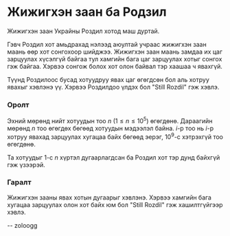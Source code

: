 Жижигхэн заан ба Родзил
=======================
Жижигхэн заан Украйны Роздил хотод маш дуртай.

Гэвч Роздил хот амьдрахад нэлээд аюултай учраас жижигхэн заан маань өөр хот
сонгохоор шийджээ. Жижигхэн заан маань замдаа их цаг зарцуулах хүсэлгүй байгаа
тул хамгийн бага цаг зарцуулах хотыг сонгох гэж байгаа. Хэрвээ сонгож болох хот
олон байвал тэр хаашаа ч явахгүй.

Түүнд Роздилоос бусад хотуудруу явах цаг өгөгдсөн бол аль хотруу явахыг хэвлэнэ
үү. Хэрвээ Роздилдоо үлдэх бол "Still Rozdil" гэж хэвлэ.


### Оролт
Эхний мөрөнд нийт хотуудын тоо $n$ ($1 ≤ n ≤ 10^5$) өгөгдөнө. Дараагийн мөрөнд
$n$ тоо өгөгдөх бөгөөд хотуудын мэдээлэл байна. $i$-р тоо нь $i$-р хотруу явахад
зарцуулах хугацаа байх бөгөөд эерэг, $10^9$-с хэтрэхгүй тоо өгөгдөнө.

Та хотуудыг $1$-с $n$ хүртэл дугаарлагдсан ба Роздил хот тэр дунд байхгүй гэж
үзээрэй.


### Гаралт
Жижигхэн зааны явах хотын дугаарыг хэвлэнэ. Хэрвээ хамгийн бага хугацаа
зарцуулах олон хот байх юм бол "Still Rozdil" гэж хашилтгүйгээр хэвлэ.

-- zoloogg
